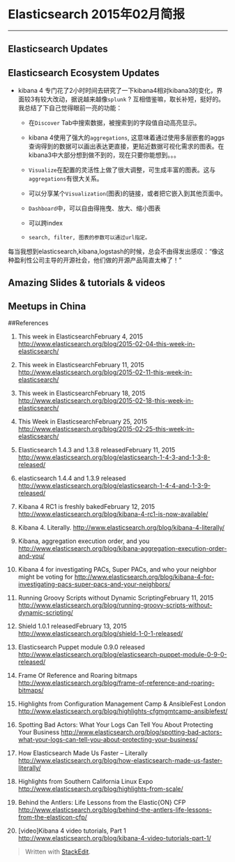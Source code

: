 
# Elasticsearch 2015年02月简报

---

## Elasticsearch Updates


## Elasticsearch Ecosystem Updates
*	kibana 4
专门花了2小时时间去研究了一下kibana4相对kibana3的变化，界面较3有较大改动，据说越来越像`splunk` ? 互相借鉴嘛，取长补短，挺好的。我总结了下自己觉得眼前一亮的功能：
	*    在`Discover` Tab中搜索数据，被搜索到的字段值自动高亮显示。

	*    kibana 4使用了强大的`aggregations`, 这意味着通过使用多层嵌套的aggs查询得到的数据可以画出表达更直接，更贴近数据可视化需求的图表。在kibana3中大部分想到做不到的，现在只要你能想到。。。

	*    `Visualize`在配置的灵活性上做了很大调整，可生成丰富的图表。这与`aggregations`有很大关系。

	*    可以分享某个`Visualization`(图表)的链接，或者把它嵌入到其他页面中。

	*    `Dashboard`中，可以自由得拖曳、放大、缩小图表

	*    可以跨index

	*     search, filter, 图表的参数可以通过url指定。

每当我想到elasticsearch,kibana,logstash的时候，总会不由得发出感叹：“像这种盈利性公司主导的开源社会，他们做的开源产品简直太棒了！”

## Amazing Slides & tutorials & videos


## Meetups in China


##References
1.	This week in ElasticsearchFebruary 4, 2015
http://www.elasticsearch.org/blog/2015-02-04-this-week-in-elasticsearch/

2.	This week in ElasticsearchFebruary 11, 2015
http://www.elasticsearch.org/blog/2015-02-11-this-week-in-elasticsearch/

3.	This week in ElasticsearchFebruary 18, 2015
http://www.elasticsearch.org/blog/2015-02-18-this-week-in-elasticsearch/

4.	This Week in ElasticsearchFebruary 25, 2015
http://www.elasticsearch.org/blog/2015-02-25-this-week-in-elasticsearch/

5.	Elasticsearch 1.4.3 and 1.3.8 releasedFebruary 11, 2015
http://www.elasticsearch.org/blog/elasticsearch-1-4-3-and-1-3-8-released/

6.	elasticsearch 1.4.4 and 1.3.9 released
http://www.elasticsearch.org/blog/elasticsearch-1-4-4-and-1-3-9-released/

7.	Kibana 4 RC1 is freshly bakedFebruary 12, 2015
http://www.elasticsearch.org/blog/kibana-4-rc1-is-now-available/

8. Kibana 4. Literally.
http://www.elasticsearch.org/blog/kibana-4-literally/

9.	Kibana, aggregation execution order, and you
http://www.elasticsearch.org/blog/kibana-aggregation-execution-order-and-you/

10.	Kibana 4 for investigating PACs, Super PACs, and who your neighbor might be voting for
http://www.elasticsearch.org/blog/kibana-4-for-investigating-pacs-super-pacs-and-your-neighbors/

11.	Running Groovy Scripts without Dynamic ScriptingFebruary 11, 2015
http://www.elasticsearch.org/blog/running-groovy-scripts-without-dynamic-scripting/

12.	Shield 1.0.1 releasedFebruary 13, 2015
http://www.elasticsearch.org/blog/shield-1-0-1-released/

13.	Elasticsearch Puppet module 0.9.0 released
http://www.elasticsearch.org/blog/elasticsearch-puppet-module-0-9-0-released/

14.	Frame Of Reference and Roaring bitmaps
http://www.elasticsearch.org/blog/frame-of-reference-and-roaring-bitmaps/

15.	Highlights from Configuration Management Camp & AnsibleFest London
http://www.elasticsearch.org/blog/highlights-cfgmgmtcamp-ansiblefest/

16. Spotting Bad Actors: What Your Logs Can Tell You About Protecting Your Business
http://www.elasticsearch.org/blog/spotting-bad-actors-what-your-logs-can-tell-you-about-protecting-your-business/

17.	How Elasticsearch Made Us Faster – Literally
http://www.elasticsearch.org/blog/how-elasticsearch-made-us-faster-literally/

18.	Highlights from Southern California Linux Expo
http://www.elasticsearch.org/blog/highlights-from-scale/

19.	Behind the Antlers: Life Lessons from the Elastic{ON} CFP
http://www.elasticsearch.org/blog/behind-the-antlers-life-lessons-from-the-elasticon-cfp/

20.	[video]Kibana 4 video tutorials, Part 1
http://www.elasticsearch.org/blog/kibana-4-video-tutorials-part-1/

> Written with [StackEdit](https://stackedit.io/).